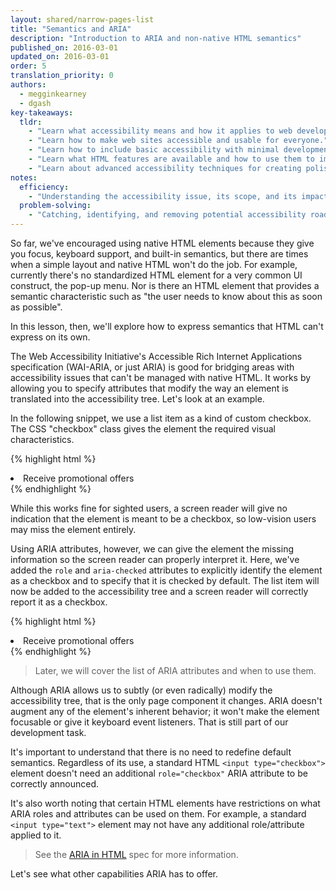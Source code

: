 ```yaml
---
layout: shared/narrow-pages-list
title: "Semantics and ARIA"
description: "Introduction to ARIA and non-native HTML semantics"
published_on: 2016-03-01
updated_on: 2016-03-01
order: 5
translation_priority: 0
authors:
  - megginkearney
  - dgash
key-takeaways:
  tldr: 
    - "Learn what accessibility means and how it applies to web development."
    - "Learn how to make web sites accessible and usable for everyone."
    - "Learn how to include basic accessibility with minimal development impace."
    - "Learn what HTML features are available and how to use them to improve accessibility."
    - "Learn about advanced accessibility techniques for creating polished accessibility experiences."
notes:
  efficiency:
    - "Understanding the accessibility issue, its scope, and its impact can make you a better web developer."
  problem-solving:
    - "Catching, identifying, and removing potential accessibility roadblocks before they happen can improve your development process and reduce maintenance requirements."
---
```


So far, we've encouraged using native HTML elements because they give you focus, keyboard support, and built-in semantics, but there are times when a simple layout and native HTML won't do the job. For example, currently there's no standardized HTML element for a very common UI construct, the pop-up menu. Nor is there an HTML element that provides a semantic characteristic such as "the user needs to know about this as soon as possible".

In this lesson, then, we'll explore how to express semantics that HTML can't express on its own.

The Web Accessibility Initiative's Accessible Rich Internet Applications specification (WAI-ARIA, or just ARIA) is good for bridging areas with accessibility issues that can't be managed with native HTML. It works by allowing you to specify attributes that modify the way an element is translated into the accessibility tree. Let's look at an example.

In the following snippet, we use a list item as a kind of custom checkbox. The CSS "checkbox" class gives the element the required visual characteristics.

{% highlight html %}
<li tabindex="0" class="checkbox" checked>
  Receive promotional offers
</li>
{% endhighlight %}

While this works fine for sighted users, a screen reader will give no indication that the element is meant to be a checkbox, so low-vision users may miss the element entirely. 

Using ARIA attributes, however, we can give the element the missing information so the screen reader can properly interpret it. Here, we've added the `role` and `aria-checked` attributes to explicitly identify the element as a checkbox and to specify that it is checked by default. The list item will now be added to the accessibility tree and a screen reader will correctly report it as a checkbox.

{% highlight html %}
<li tabindex="0" class="checkbox" role="checkbox" checked aria-checked="true">
  Receive promotional offers
</li>
{% endhighlight %}

>Later, we will cover the list of ARIA attributes and when to use them.

Although ARIA allows us to subtly (or even radically) modify the accessibility tree, that is the only page component it changes. ARIA doesn't augment any of the element's inherent behavior; it won't make the element focusable or give it keyboard event listeners. That is still part of our development task.

It's important to understand that there is no need to redefine default semantics. Regardless of its use, a standard HTML `<input type="checkbox">` element doesn't need an additional `role="checkbox"` ARIA attribute to be correctly announced.

It's also worth noting that certain HTML elements have restrictions on what ARIA roles and attributes can be used on them. For example, a standard `<input type="text">` element may not have any additional role/attribute applied to it. 

>See the <a href="https://www.w3.org/TR/html-aria/#sec-strong-native-semantics" target="_blank">ARIA in HTML</a> spec for more information.

Let's see what other capabilities ARIA has to offer.
